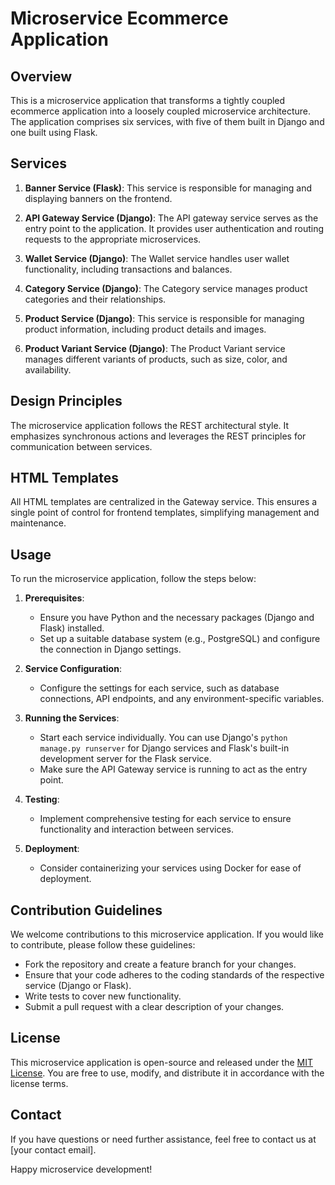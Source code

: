 # Microservice Ecommerce Application

## Overview

This is a microservice application that transforms a tightly coupled ecommerce application into a loosely coupled microservice architecture. The application comprises six services, with five of them built in Django and one built using Flask.

## Services

1. **Banner Service (Flask)**: This service is responsible for managing and displaying banners on the frontend.

2. **API Gateway Service (Django)**: The API gateway service serves as the entry point to the application. It provides user authentication and routing requests to the appropriate microservices.

3. **Wallet Service (Django)**: The Wallet service handles user wallet functionality, including transactions and balances.

4. **Category Service (Django)**: The Category service manages product categories and their relationships.

5. **Product Service (Django)**: This service is responsible for managing product information, including product details and images.

6. **Product Variant Service (Django)**: The Product Variant service manages different variants of products, such as size, color, and availability.

## Design Principles

The microservice application follows the REST architectural style. It emphasizes synchronous actions and leverages the REST principles for communication between services.

## HTML Templates

All HTML templates are centralized in the Gateway service. This ensures a single point of control for frontend templates, simplifying management and maintenance.

## Usage

To run the microservice application, follow the steps below:

1. **Prerequisites**:
   - Ensure you have Python and the necessary packages (Django and Flask) installed.
   - Set up a suitable database system (e.g., PostgreSQL) and configure the connection in Django settings.

2. **Service Configuration**:
   - Configure the settings for each service, such as database connections, API endpoints, and any environment-specific variables.

3. **Running the Services**:
   - Start each service individually. You can use Django's `python manage.py runserver` for Django services and Flask's built-in development server for the Flask service.
   - Make sure the API Gateway service is running to act as the entry point.

4. **Testing**:
   - Implement comprehensive testing for each service to ensure functionality and interaction between services.

5. **Deployment**:
   - Consider containerizing your services using Docker for ease of deployment.

## Contribution Guidelines

We welcome contributions to this microservice application. If you would like to contribute, please follow these guidelines:

- Fork the repository and create a feature branch for your changes.
- Ensure that your code adheres to the coding standards of the respective service (Django or Flask).
- Write tests to cover new functionality.
- Submit a pull request with a clear description of your changes.

## License

This microservice application is open-source and released under the [MIT License](LICENSE). You are free to use, modify, and distribute it in accordance with the license terms.

## Contact

If you have questions or need further assistance, feel free to contact us at [your contact email].

Happy microservice development!

